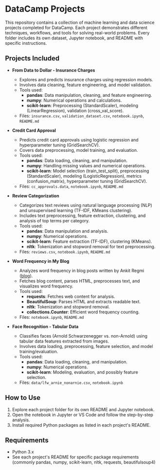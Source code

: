 # DataCamp Projects

This repository contains a collection of machine learning and data science projects completed for DataCamp. Each project demonstrates different techniques, workflows, and tools for solving real-world problems. Every folder includes its own dataset, Jupyter notebook, and README with specific instructions.

## Projects Included

- **From Data to Dollar - Insurance Charges**

  - Explores and predicts insurance charges using regression models.
  - Involves data cleaning, feature engineering, and model validation.
  - Tools used:
    - **pandas**: Data manipulation, cleaning, and feature engineering.
    - **numpy**: Numerical operations and calculations.
    - **scikit-learn**: Preprocessing (StandardScaler), modeling (LinearRegression), validation (cross_val_score).
  - Files: `insurance.csv`, `validation_dataset.csv`, `notebook.ipynb`, `README.md`

- **Credit Card Approval**

  - Predicts credit card approvals using logistic regression and hyperparameter tuning (GridSearchCV).
  - Covers data preprocessing, model training, and evaluation.
  - Tools used:
    - **pandas**: Data loading, cleaning, and manipulation.
    - **numpy**: Handling missing values and numerical operations.
    - **scikit-learn**: Model selection (train_test_split), preprocessing (StandardScaler), modeling (LogisticRegression), metrics (confusion_matrix), hyperparameter tuning (GridSearchCV).
  - Files: `cc_approvals.data`, `notebook.ipynb`, `README.md`

- **Review Categorization**

  - Categorizes text reviews using natural language processing (NLP) and unsupervised learning (TF-IDF, KMeans clustering).
  - Includes text preprocessing, feature extraction, clustering, and analysis of top terms per category.
  - Tools used:
    - **pandas**: Data manipulation and analysis.
    - **numpy**: Numerical operations.
    - **scikit-learn**: Feature extraction (TF-IDF), clustering (KMeans).
    - **nltk**: Tokenization and stopword removal for text preprocessing.
  - Files: `reviews.csv`, `notebook.ipynb`, `README.md`

- **Word Frequency in My Blog**

  - Analyzes word frequency in blog posts written by Ankit Regmi ([blog](https://medium.com/@Ankit__/this-is-the-basic-outline-of-training-and-testing-a-model-84c2d3206bb8)).
  - Fetches blog content, parses HTML, preprocesses text, and visualizes word frequency.
  - Tools used:
    - **requests**: Fetches web content for analysis.
    - **BeautifulSoup**: Parses HTML and extracts readable text.
    - **nltk**: Tokenization and stopword removal.
    - **collections.Counter**: Efficient word frequency counting.
  - Files: `notebook.ipynb`, `README.md`

- **Face Recognition - Tabular Data**
  - Classifies faces (Arnold Schwarzenegger vs. non-Arnold) using tabular data features extracted from images.
  - Involves data loading, preprocessing, feature selection, and model training/evaluation.
  - Tools used:
    - **pandas**: Data loading, cleaning, and manipulation.
    - **numpy**: Numerical operations.
    - **scikit-learn**: Modeling, evaluation, and possibly feature selection.
  - Files: `data/lfw_arnie_nonarnie.csv`, `notebook.ipynb`

## How to Use

1. Explore each project folder for its own README and Jupyter notebook.
2. Open the notebook in Jupyter or VS Code and follow the step-by-step analysis.
3. Install required Python packages as listed in each project's README.

## Requirements

- Python 3.x
- See each project's README for specific package requirements (commonly pandas, numpy, scikit-learn, nltk, requests, beautifulsoup4)
